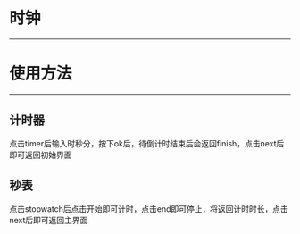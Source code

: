 # 时钟

___

# 使用方法 #

---

## 计时器 ##

点击timer后输入时秒分，按下ok后，待倒计时结束后会返回finish，点击next后即可返回初始界面

## 秒表 ##

点击stopwatch后点击开始即可计时，点击end即可停止，将返回计时时长，点击next后即可返回主界面
